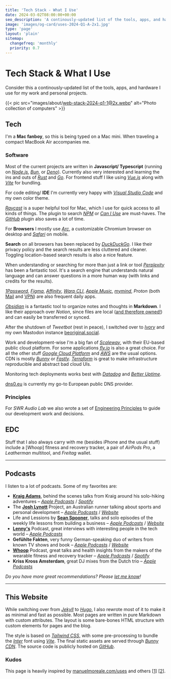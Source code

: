 ```yaml
---
title: 'Tech Stack - What I Use'
date: 2024-03-02T08:00:00+00:00
seo_description: 'A continously-updated list of the tools, apps, and hardware I use for my work and personal projects.'
image: 'images/og-card/uses-2024-Q1-A-2x1.jpg'
type: 'page'
layout: 'plain'
sitemap:
  changefreq: 'monthly'
  priority: 0.7
---
```


# Tech Stack & What I Use

Consider this a continously-updated list of the tools, apps, and hardware I use for my work and personal projects.

{{< pic src="images/about/web-stack-2024-q1-1@2x.webp" alt="Photo collection of computers" >}}

## Tech

I'm a **Mac fanboy**, so this is being typed on a Mac mini. When traveling a compact MacBook Air accompanies me.

### Software

Most of the current projects are written in **Javascript/ Typescript** (running on [_Node.js_](https://nodejs.org/en), [_Bun_](https://bun.sh/), or [_Deno_](https://deno.com)). Currently also very interested and learning the ins and outs of [_Rust_](https://www.rust-lang.org/) and [_Go_](https://go.dev/). For frontend stuff I like using [_Vue.js_](https://vuejs.org/) along with [_Vite_](https://vitejs.dev/) for bundling.

For code editing/ **IDE** I'm currently very happy with [_Visual Studio Code_](https://code.visualstudio.com/) and my own color theme.

[_Raycast_](https://www.raycast.com/?via=frytg) is a super helpful tool for Mac, which I use for quick access to all kinds of things. The plugin to search [_NPM_](https://www.raycast.com/mrmartineau/search-npm?via=frytg) or [_Can I Use_](https://www.raycast.com/thomaslombart/can-i-use?via=frytg) are must-haves. The [_GitHub_](https://www.raycast.com/raycast/github?via=frytg) plugin also saves a lot of time.

For **Browsers** I mostly use [_Arc_](https://arc.net/), a customizable Chromium browser on desktop and [_Safari_](https://www.apple.com/safari/) on mobile.

**Search** on all browsers has been replaced by [_DuckDuckGo_](https://duckduckgo.com/). I like their privacy policy and the search results are less cluttered and cleaner. Toggling location-based search results is also a nice feature.

When understanding or searching for more than just a link or tool [_Perplexity_](https://perplexity.ai/pro?referral_code=EZP8QMA2) has been a fantastic tool. It's a search engine that understands natural language and can answer questions in a more human way (with links and credits for the results).

[_1Password_](https://1password.com/), [_Figma_](https://www.figma.com/), [_Affinity_](https://affinity.serif.com/en-us/), [_Warp CLI_](https://www.warp.dev/), [_Apple Music_](https://music.apple.com/), [_mymind_](https://mymind.com/), _Proton_ (both [Mail](https://proton.me/mail) and [VPN](https://protonvpn.com/)) are also frequent daily apps.

[_Obsidian_](https://obsidian.md/) is a fantastic tool to organize notes and thoughts in **Markdown**. I like their approach over _Notion_, since files are local ([and therefore owned!](https://stephango.com/file-over-app)) and can easily be transferred or synced.

After the shutdown of _Tweetbot_ (rest in peace), I switched over to [_Ivory_](https://tapbots.com/ivory/) and my own Mastodon instance [beoriginal.social](https://beoriginal.social/).

Work and development-wise I'm a big fan of [_Scaleway_](https://www.scaleway.com/), with their EU-based public cloud platform. For some applications [_fly.io_](http://fly.io) is also a great choice. For all the other stuff [_Google Cloud Platform_](https://cloud.google.com/) and [_AWS_](https://aws.amazon.com/) are the usual options. CDN is mostly [_Bunny_](https://bunnycdn.com/) or [_Fastly_](https://www.fastly.com/). [_Terraform_](https://www.terraform.io/) is great to make infrastructure reproducible and abstract bad cloud UIs.

Monitoring tech deployments works best with [_Datadog_](https://www.datadoghq.com/) and [_Better Uptime_](https://betterstack.com/).

[dns0.eu](https://www.dns0.eu) is currently my go-to European public DNS provider.

### Principles

For _SWR Audio Lab_ we also wrote a set of [Engineering Principles](https://github.com/swrlab/swrlab/blob/main/PRINCIPLES.md) to guide our development work and decisions.

## EDC

Stuff that I also always carry with me (besides iPhone and the usual stuff) include a [_Whoop_] fitness and recovery tracker, a pair of _AirPods Pro_, a _Leatherman_ multitool, and _Freitag_ wallet.

---

## Podcasts

I listen to a lot of podcasts. Some of my favorites are:

- [**Kraig Adams**](https://www.instagram.com/kraigadams/), behind the scenes talks from Kraig around his solo-hiking adventures – [_Apple Podcasts_](https://podcasts.apple.com/de/podcast/kraig-adams/id1661690561) / [_Spotify_](https://open.spotify.com/show/4kp0CXGby5IDlrJxTlJzNC)
- The [**Josh Lynott**](https://www.instagram.com/joshlynott/) Project, an Australian runner talking about sports and personal development – [_Apple Podcasts_](https://podcasts.apple.com/de/podcast/the-josh-lynott-project/id1501898670) / [_Website_](https://www.joshualynott.com)
- Life and Lessions by [**Sean Spooner**](https://twitter.com/spoonersean), talks and solo episodes of the weekly life lessons from building a business – [_Apple Podcasts_](https://podcasts.apple.com/de/podcast/life-and-lessons-by-sean-spooner/id1490711078) / [_Website_](https://shows.acast.com/life-and-lessons-by-sean-spooner)
- [**Lenny's**](https://twitter.com/lennysan) Podcast, great interviews with interesting people in the tech world – [_Apple Podcasts_](https://podcasts.apple.com/de/podcast/lennys-podcast-product-growth-career/id1627920305)
- **Gefühlte Fakten**, very funny German-speaking duo of writers from known TV shows and book – [_Apple Podcasts_](https://podcasts.apple.com/de/podcast/gef%C3%BChlte-fakten/id1467289205) / [_Website_](https://www.gefuehltefakten.de/)
- [**Whoop**](https://join.whoop.com/3AC604) Podcast, great talks and health insights from the makers of the wearable fitness and recovery tracker – [_Apple Podcasts_](https://podcasts.apple.com/de/podcast/whoop-podcast/id1445509665) / [_Spotify_](https://open.spotify.com/show/0yFoBgekRMM9lN0xMMczL7)
- **Kriss Kross Amsterdam**, great DJ mixes from the Dutch trio – [_Apple Podcasts_](https://podcasts.apple.com/de/podcast/kris-kross-amsterdam-kris-kross-mixtape/id1412638125)

_Do you have more great recommendations? Please [let me know](/social)!_

---

## This Website

While switching over from [_Jekyll_](https://jekyllrb.com/) to [_Hugo_](https://gohugo.io/), I also rewrote most of it to make it as minimal and fast as possible. Most pages are written in pure Markdown with custom attributes. The layout is some bare-bones HTML structure with custom elements for pages and the blog.

The style is based on [_Tailwind CSS_](https://tailwindcss.com/), with some pre-processing to bundle the [_Inter_](https://rsms.me/inter/) font using [_Vite_](https://vitejs.dev/). The final static assets are served through [_Bunny CDN_](https://bunnycdn.com/). The source code is publicly hosted on [_GitHub_](https://github.com/frytg/frytgdigital).

### Kudos

This page is heavily inspired by [manuelmoreale.com/uses](https://manuelmoreale.com/uses) and others [[1]](https://x.com/rauchg/status/1769114848506581474) [[2]](https://uses.tech/).
